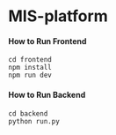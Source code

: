 # MIS-platform

#### How to Run Frontend

```shell
cd frontend
npm install
npm run dev
```

#### How to Run Backend

```shell
cd backend
python run.py
```
